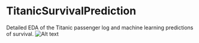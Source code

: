 # TitanicSurvivalPrediction
Detailed EDA of the Titanic passenger log and machine learning predictions of survival.
![Alt text]("C:\Users\timho\OneDrive\Desktop\ML\400px-Titanic_Starboard_View_1912.gif" "Titanic")
